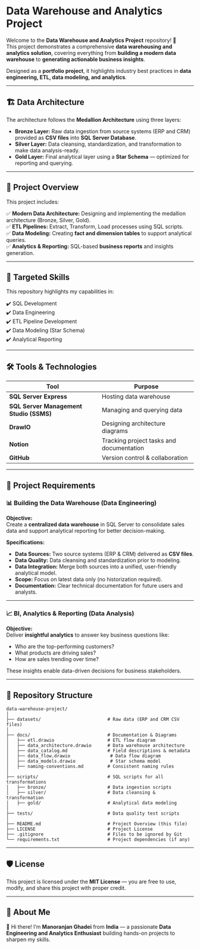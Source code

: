 
# Data Warehouse and Analytics Project

Welcome to the **Data Warehouse and Analytics Project** repository! 🚀  
This project demonstrates a comprehensive **data warehousing and analytics solution**, covering everything from **building a modern data warehouse** to **generating actionable business insights**.

Designed as a **portfolio project**, it highlights industry best practices in **data engineering, ETL, data modeling, and analytics**.

---

## 🏗️ Data Architecture

The architecture follows the **Medallion Architecture** using three layers:

- **Bronze Layer:** Raw data ingestion from source systems (ERP and CRM) provided as **CSV files** into **SQL Server Database**.
- **Silver Layer:** Data cleansing, standardization, and transformation to make data analysis-ready.
- **Gold Layer:** Final analytical layer using a **Star Schema** — optimized for reporting and querying.

---

## 📖 Project Overview

This project includes:

✅ **Modern Data Architecture:** Designing and implementing the medallion architecture (Bronze, Silver, Gold).  
✅ **ETL Pipelines:** Extract, Transform, Load processes using SQL scripts.  
✅ **Data Modeling:** Creating **fact and dimension tables** to support analytical queries.  
✅ **Analytics & Reporting:** SQL-based **business reports** and insights generation.

---

## 🎯 Targeted Skills

This repository highlights my capabilities in:

✔️ SQL Development  
✔️ Data Engineering  
✔️ ETL Pipeline Development  
✔️ Data Modeling (Star Schema)  
✔️ Analytical Reporting  

---

## 🛠️ Tools & Technologies

| Tool | Purpose |
|---|---|
| **SQL Server Express** | Hosting data warehouse |
| **SQL Server Management Studio (SSMS)** | Managing and querying data |
| **DrawIO** | Designing architecture diagrams |
| **Notion** | Tracking project tasks and documentation |
| **GitHub** | Version control & collaboration |

---

## 🚀 Project Requirements

### 📊 Building the Data Warehouse (Data Engineering)
**Objective:**  
Create a **centralized data warehouse** in SQL Server to consolidate sales data and support analytical reporting for better decision-making.

**Specifications:**  
- **Data Sources:** Two source systems (ERP & CRM) delivered as **CSV files**.
- **Data Quality:** Data cleansing and standardization prior to modeling.
- **Data Integration:** Merge both sources into a unified, user-friendly analytical model.
- **Scope:** Focus on latest data only (no historization required).
- **Documentation:** Clear technical documentation for future users and analysts.

---

### 📈 BI, Analytics & Reporting (Data Analysis)
**Objective:**  
Deliver **insightful analytics** to answer key business questions like:

- Who are the top-performing customers?
- What products are driving sales?
- How are sales trending over time?

These insights enable data-driven decisions for business stakeholders.

---

## 📂 Repository Structure

```
data-warehouse-project/
│
├── datasets/                         # Raw data (ERP and CRM CSV files)
│
├── docs/                             # Documentation & Diagrams
│   ├── etl.drawio                    # ETL flow diagram
│   ├── data_architecture.drawio      # Data warehouse architecture
│   ├── data_catalog.md               # Field descriptions & metadata
│   ├── data_flow.drawio               # Data flow diagram
│   ├── data_models.drawio             # Star schema model
│   ├── naming-conventions.md         # Consistent naming rules
│
├── scripts/                          # SQL scripts for all transformations
│   ├── bronze/                       # Data ingestion scripts
│   ├── silver/                       # Data cleansing & transformation
│   ├── gold/                         # Analytical data modeling
│
├── tests/                            # Data quality test scripts
│
├── README.md                         # Project Overview (this file)
├── LICENSE                           # Project License
├── .gitignore                        # Files to be ignored by Git
└── requirements.txt                  # Project dependencies (if any)
```

---

## 🛡️ License

This project is licensed under the **MIT License** — you are free to use, modify, and share this project with proper credit.

---

## 🌟 About Me

👋 Hi there! I’m **Manoranjan Ghadei** from **India** — a passionate **Data Engineering and Analytics Enthusiast** building hands-on projects to sharpen my skills.


